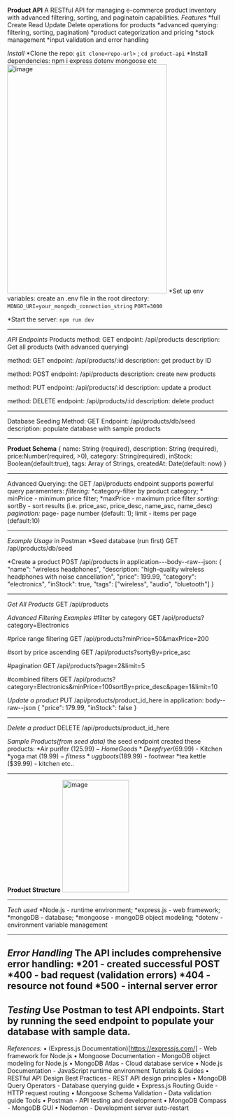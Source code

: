 __Product API__
A RESTful API for managing e-commerce product inventory with advanced filtering, sorting, and paginatoin capabilities.
_Features_
*full Create Read Update Delete operations for products
*advanced querying: filtering, sorting, pagination)
*product categorization and pricing
*stock management
*input validation and error handling

_Install_
*Clone the repo: `git clone<repo-url>` ; `cd product-api`
*Install dependencies: npm i express dotenv mongoose etc
<img width="365" height="524" alt="image" src="https://github.com/user-attachments/assets/5225f709-cf8c-4523-a7e6-d2de0c53a299" />
*Set up env variables: create an .env file in the root directory: `MONGO_URI=your_mongodb_connection_string` 
                                                                   `PORT=3000`

*Start the server: `npm run dev`

----------------------------------------------------------------
_API Endpoints_
Products
method: GET
endpoint: /api/products
description: Get all products (with advanced querying)

method: GET
endpoint: /api/products/:id 
description: get product by ID

method: POST
endpoint: /api/products
description: create new products

method: PUT
endpoint: /api/products/:id 
description: update a product

method: DELETE
endpoint: /api/products/:id 
description: delete product 

----------------------------------------
Database Seeding
Method: GET
Endpoint: /api/products/db/seed
description: populate database with sample products

---------------------------------------------------------------
__Product Schema__
{
name: String (required),
description: String (required),
price:Number(required, >0),
category: String(required),
inStock: Boolean(default:true),
tags: Array of Strings,
createdAt: Date(default: now)
}

------------------------------------------
Advanced Querying: the GET  /api/products endpoint supports powerful query paramenters: 
_filtering:_ *category-filter by product category; * minPrice - minimum price filter; *maxPrice - maximum price filter
_sorting:_ sortBy - sort results (i.e. price_asc, price_desc, name_asc, name_desc)
_pagination:_ page- page number (default: 1); limit - items per page (default:10)

------------------------------------------------------------
_Example Usage_
in Postman
*Seed database (run first)
GET /api/products/db/seed

*Create a product
POST /api/products
in application---body--raw--json:
{
  "name": "wireless headphones",
  "description: "high-quality wireless headphones with noise cancellation",
  "price": 199.99,
  "category": "electronics",
  "inStock": true,
  "tags": ["wireless", "audio", "bluetooth"]
  }

----------------------------------------
_Get All Products_
GET  /api/products

_Advanced Filtering Examples_
#filter by category
GET  /api/products?category=Electronics

#price range filtering
GET  /api/products?minPrice=50&maxPrice=200

#sort by price ascending
GET  /api/products?sortyBy=price_asc

#pagination
GET  /api/products?page=2&limit=5

#combined filters
GET  /api/products?category=Electronics&minPrice=100sortBy=price_desc&page=1&limit=10

_Update a product_
PUT  /api/products/product_id_here
in application: body--raw--json
{
   "price": 179.99,
   "inStock": false
}

--------------------------------------------------------------------------------

_Delete a product_
DELETE  /api/products/product_id_here

_Sample Products(from seed data)_
the seed endpoint created these products:
*Air purifer ($125.99) - Home Goods
*Deep fryer ($69.99) - Kitchen
*yoga mat ($19.99) - fitness
*ugg boots ($189.99) - footwear
*tea kettle ($39.99) - kitchen
etc..

-------------------------------------------------
__Product Structure__
<img width="152" height="257" alt="image" src="https://github.com/user-attachments/assets/e619cf04-7c31-46a7-bff2-4b0d7c2902c7" />

------------------------------------------------------------
_Tech used_
*Node.js - runtime environment; *express.js - web framework; *mongoDB - database; *mongoose - mongoDB object modeling;
*dotenv - environment variable management

------------------------------------------------
_Error Handling_
The API includes comprehensive error handling: 
*201 - created successful POST
*400 - bad request (validation errors)
*404 - resource not found
*500 - internal server error
--------------------------------------------------------
_Testing_
Use Postman to test API endpoints. Start by running the seed endpoint to populate your database with sample data.
-------------------------------------------------------------------
_References:_ 
•	(Express.js Documentation)[https://expressjs.com/] - Web framework for Node.js
•	Mongoose Documentation - MongoDB object modeling for Node.js
•	MongoDB Atlas - Cloud database service
•	Node.js Documentation - JavaScript runtime environment
Tutorials & Guides
•	RESTful API Design Best Practices - REST API design principles
•	MongoDB Query Operators - Database querying guide
•	Express.js Routing Guide - HTTP request routing
•	Mongoose Schema Validation - Data validation guide
Tools
•	Postman - API testing and development
•	MongoDB Compass - MongoDB GUI
•	Nodemon - Development server auto-restart





  


